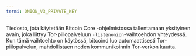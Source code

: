 ```yaml
---
termi: ONION_V3_PRIVATE_KEY
---
```


Tiedosto, jota käytetään Bitcoin Core -ohjelmistossa tallentamaan yksityinen avain, joka liittyy Tor-piilopalveluun `-listenonion`-vaihtoehdon yhteydessä. Kun tämä vaihtoehto on käytössä, bitcoind luo automaattisesti Tor-piilopalvelun, mahdollistaen noden kommunikoinnin Tor-verkon kautta.